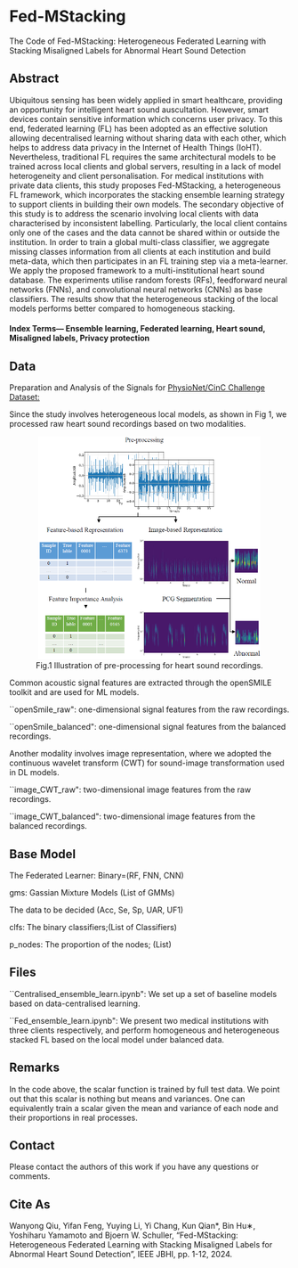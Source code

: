 # Fed-MStacking
The Code of Fed-MStacking: Heterogeneous Federated Learning with Stacking Misaligned Labels for Abnormal Heart Sound  Detection

## Abstract
Ubiquitous sensing has been widely applied in smart healthcare, providing an opportunity for intelligent heart sound auscultation. However, smart devices contain sensitive information which concerns user privacy. To this end, federated learning (FL) has been adopted as an effective solution allowing decentralised learning without sharing data with each other, which helps to address data privacy in the Internet of Health Things (IoHT). Nevertheless, traditional FL requires the same architectural models to be trained across local clients and global servers, resulting in a lack of model heterogeneity and client personalisation. For medical institutions with private data clients, this study proposes Fed-MStacking, a heterogeneous FL framework, which incorporates the stacking ensemble learning strategy to support clients in building their own models. The secondary objective of this study is to address the scenario involving local clients with data characterised by inconsistent labelling. Particularly, the local client contains only one of the cases and the data cannot be shared within or outside the institution. In order to train a global multi-class classifier, we aggregate missing classes information from all clients at each institution and build meta-data, which then participates in an FL training step via a meta-learner. We apply the proposed framework to a multi-institutional heart sound database. The experiments utilise random forests (RFs), feedforward neural networks (FNNs), and convolutional neural networks (CNNs) as base classifiers. The results show that the heterogeneous stacking of the local models performs better compared to homogeneous stacking. 

#### Index Terms— Ensemble learning, Federated learning, Heart sound, Misaligned labels, Privacy protection

## Data
Preparation and Analysis of the Signals for [PhysioNet/CinC Challenge Dataset:](https://physionet.org/content/challenge-2016/1.0.0/)

Since the study involves heterogeneous local models, as shown in Fig 1, we processed raw heart sound recordings based on two modalities. 

<div align="center">
<img src="/results/data.jpg" width="400" height="400">
</div>
<div align="center">Fig.1 Illustration of pre-processing for heart sound recordings.</div>

Common acoustic signal features are extracted through the openSMILE toolkit and are used for ML models.
   
``openSmile_raw": one-dimensional signal features from the raw recordings.

``openSmile_balanced": one-dimensional signal features from the balanced recordings.

Another modality involves image representation, where we adopted the continuous wavelet transform (CWT) for sound-image transformation used in DL models.
   
``image_CWT_raw": two-dimensional image features from the raw recordings.

``image_CWT_balanced": two-dimensional image features from the balanced recordings.

## Base Model

The Federated Learner: Binary=(RF, FNN, CNN)

gms: Gassian Mixture Models (List of GMMs)

The data to be decided (Acc, Se, Sp, UAR, UF1)

clfs: The binary classifiers;(List of Classifiers)

p_nodes: The proportion of the nodes; (List)


## Files

``Centralised_ensemble_learn.ipynb": We set up a set of baseline models based on data-centralised learning.

``Fed_ensemble_learn.ipynb": We present two medical institutions with three clients respectively, and perform homogeneous and heterogeneous stacked FL based on the local model under balanced data. 

## Remarks

In the code above, the scalar function is trained by full test data. We point out that this scalar is nothing but means and variances. One can equivalently train a scalar given the mean and variance of each node and their proportions in real processes.

## Contact

Please contact the authors of this work if you have any questions or comments.

## Cite As
Wanyong Qiu, Yifan Feng, Yuying Li, Yi Chang, Kun Qian*, Bin Hu∗, Yoshiharu Yamamoto and Bjoern W. Schuller, “Fed-MStacking: Heterogeneous Federated Learning with Stacking Misaligned Labels for Abnormal Heart Sound Detection”, IEEE JBHI, pp. 1-12, 2024.

